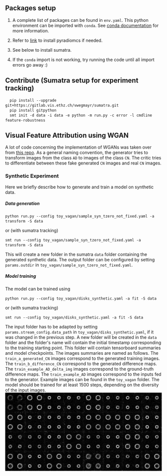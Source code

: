 
## Packages setup

1. A complete list of packages can be found in `env.yaml`. This python environment can be imported with `conda`. See [conda documentation](https://conda.io/docs/user-guide/tasks/manage-environments.html) for more information.

2. Refer to [link](https://pyradiomics.readthedocs.io/en/latest/) to install pyradiomcs if needed.
3. See below to install sumatra.
4. If the `conda` import is not working, try running the code until all import errors go away :)

## Contribute (Sumatra setup for experiment tracking)

```shell
  pip install --upgrade git+https://gitlab.vis.ethz.ch/vwegmayr/sumatra.git
  pip install gitpython
  smt init -d data -i data -e python -m run.py -c error -l cmdline feature-robustness
```

## Visual Feature Attribution using WGAN
A lot of code concerning the implementation of WGANs was taken over from [this repo](https://github.com/baumgach/vagan-code). As a general naming convention, the generator tries to transform images from the class `AD` to images of the class `CN`. The critic tries to differentiate between these fake generated `CN` images and real `CN` images.
### Synthetic Experiment
Here we briefly describe how to generate and train a model on synthetic data.
##### Data generation
```shell
python run.py --config toy_vagan/sample_syn_tzero_not_fixed.yaml -a transform -S data
```
or (with sumatra tracking)
```shell
smt run --config toy_vagan/sample_syn_tzero_not_fixed.yaml -a transform -S data
```
This will create a new folder in the sumatra `data` folder containing the generated synthetic data. The output folder can be configured by setting `params.outdir` in `toy_vagan/sample_syn_tzero_not_fixed.yaml`.

##### Model training
The model can be trained using
```shell
python run.py --config toy_vagan/disks_synthetic.yaml -a fit -S data
```
or (with sumatra tracking)
```shell
smt run --config toy_vagan/disks_synthetic.yaml -a fit -S data
```
The input folder has to be adapted by setting `params.stream_config.data_path` in `toy_vagan/disks_synthetic.yaml`, if it was changed in the previous step.
A new folder will be created in the `data` folder and the folder's name will contain the initial timestamp corresponding to the training starting point. This folder will contain tensorboard summaries and model checkpoints. The images summaries are named as follows. The `train_a_generated_CN` images correspond to the generated training images. The `train_b_difference_CN` correspond to the generated difference maps. The `train_example_AD_delta_img` images correspond to the ground-truth difference maps. The `train_example_AD` images correspond to the inputs fed to the generator.
Example images can be found in the `toy_vagan` folder. The model should be trained for at least 1500 steps, depending on the diversity of the input images.
![generated difference maps](toy_vagan/toy_generated.png)

